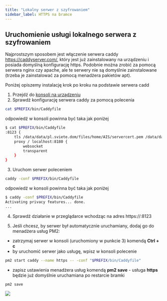```yaml
---
title: "Lokalny serwer z szyfrowaniem"
sidebar_label: HTTPS na bramce
---
```


## Uruchomienie usługi lokalnego serwera z szyfrowaniem

Najprostszym sposobem jest włączenie serwera caddy https://caddyserver.com/, który jest już zainstalowany na urządzeniu i posiada domyślną konfigurację https.
Podobnie można zrobić za pomocą serwera nginx czy apache, ale te serwery nie są domyślnie zainstalowane (trzeba je zainstalować za pomocą menadżera pakietów apt).

Poniżej opiszemy instalację krok po kroku na podstawie serwera cadd

1. Przejdź do [konsoli na urządzeniu](/AIS-docs/docs/en/ais_bramka_remote_ssh.html)
2. Sprawdź konfigurację serwera caddy za pomocą polecenia
```bash
cat $PREFIX/bin/Caddyfile
```
odpowiedź w konsoli powinna być taka jak poniżej
```bash
$ cat $PREFIX/bin/Caddyfile
:8123 {
    tls /data/data/pl.sviete.dom/files/home/AIS/servercert.pem /data/data/pl.sviete.dom/files/home/AIS/privekey.pem
    proxy / localhost:8180 {
        websocket
        transparent
    }
}
```
3. Uruchom serwer poleceniem
```bash
caddy -conf $PREFIX/bin/Caddyfile
```
odpowiedź w konsoli powinna być taka jak poniżej
```bash
$ caddy -conf $PREFIX/bin/Caddyfile
Activating privacy features... done.
...
```

4. Sprawdź działanie w przeglądarce wchodząc na adres https://<ip-bramki-iot>:8123

5. Jeśli chcesz, by serwer był automatycznie uruchamiany, dodaj go do menadżera usług PM2:
- zatrzymaj serwer w konsoli (uruchomiony w punkcie 3) komendą **Ctrl + c**
- by uruchomić serwer jako usługę, wpisz w konsoli polecenie
```bash
pm2 start caddy --name https -- -conf "$PREFIX/bin/Caddyfile"
```
- zapisz ustawienia menadżera usług komendą **pm2 save** - usługa **https** będzie już domyślnie uruchamiana po restarcie bramki
```bash
pm2 save
```

<img src="/AIS-docs/img/en/iot/bramka_caddy.png"> </img>
